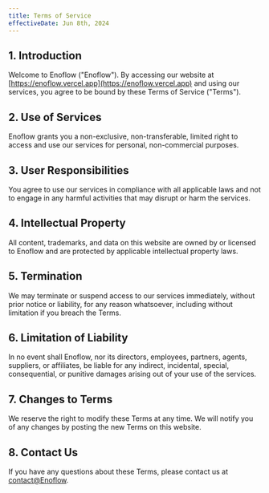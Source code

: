 ```yaml
---
title: Terms of Service
effectiveDate: Jun 8th, 2024
---
```


## 1. Introduction

Welcome to Enoflow ("Enoflow"). By accessing our website at [https://enoflow.vercel.app](https://enoflow.vercel.app) and using our services, you agree to be bound by these Terms of Service ("Terms").

## 2. Use of Services

Enoflow grants you a non-exclusive, non-transferable, limited right to access and use our services for personal, non-commercial purposes.

## 3. User Responsibilities

You agree to use our services in compliance with all applicable laws and not to engage in any harmful activities that may disrupt or harm the services.

## 4. Intellectual Property

All content, trademarks, and data on this website are owned by or licensed to Enoflow and are protected by applicable intellectual property laws.

## 5. Termination

We may terminate or suspend access to our services immediately, without prior notice or liability, for any reason whatsoever, including without limitation if you breach the Terms.

## 6. Limitation of Liability

In no event shall Enoflow, nor its directors, employees, partners, agents, suppliers, or affiliates, be liable for any indirect, incidental, special, consequential, or punitive damages arising out of your use of the services.

## 7. Changes to Terms

We reserve the right to modify these Terms at any time. We will notify you of any changes by posting the new Terms on this website.

## 8. Contact Us

If you have any questions about these Terms, please contact us at [contact@Enoflow](mailto:jonathancaleb230@gmail.com).
